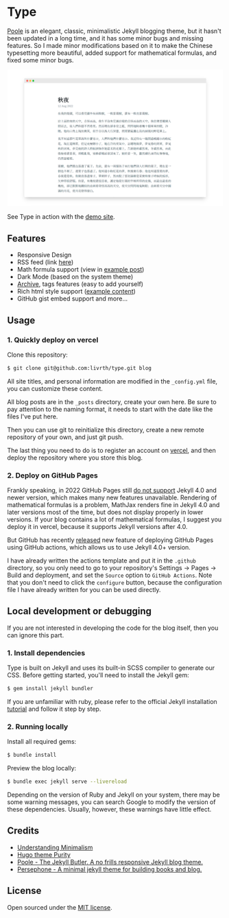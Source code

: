 # Type

[Poole](https://github.com/poole/poole/tree/gh-pages) is an elegant, classic, minimalistic Jekyll blogging theme, but it hasn't been updated in a long time, and it has some minor bugs and missing features. So I made minor modifications based on it to make the Chinese typesetting more beautiful, added support for mathematical formulas, and fixed some minor bugs.

![image](/assets/README.png)

See Type in action with the [demo site](https://typesetting.vercel.app/).

## Features
- Responsive Design
- RSS feed (link [here](https://typesetting.vercel.app/atom.xml))
- Math formula support (view in [example post](https://typesetting.vercel.app/page4))
- Dark Mode (based on the system theme)
- [Archive](https://typesetting.vercel.app/archive), tags features (easy to add yourself)
- Rich html style support ([example content](https://typesetting.vercel.app/page4))
- GitHub gist embed support and more...

## Usage

### 1. Quickly deploy on vercel

Clone this repository:
```bash
$ git clone git@github.com:livrth/type.git blog
```

All site titles, and personal information are modified in the `_config.yml` file, you can customize these content.

All blog posts are in the `_posts` directory, create your own here. Be sure to pay attention to the naming format, it needs to start with the date like the files I've put here.

Then you can use git to reinitialize this directory, create a new remote repository of your own, and just git push.

The last thing you need to do is to register an account on [vercel](https://vercel.app/), and then deploy the repository where you store this blog.


### 2. Deploy on GitHub Pages

Frankly speaking, in 2022 GitHub Pages still [do not support](https://github.com/github/pages-gem/issues/651) Jekyll 4.0 and newer version, which makes many new features unavailable. Rendering of mathematical formulas is a problem, MathJax renders fine in Jekyll 4.0 and later versions most of the time, but does not display properly in lower versions. If your blog contains a lot of mathematical formulas, I suggest you deploy it in vercel, because it supports Jekyll versions after 4.0.

But GitHub has recently [released](https://github.blog/changelog/2022-07-27-github-pages-custom-github-actions-workflows-beta/) new feature of deploying GitHub Pages using GitHub actions, which allows us to use Jekyll 4.0+ version.

I have already written the actions template and put it in the `.github` directory, so you only need to go to your repository's Settings -> Pages -> Build and deployment, and set the `Source` option to `GitHub Actions`. Note that you don't need to click the `configure` button, because the configuration file I have already written for you can be used directly.


## Local development or debugging
If you are not interested in developing the code for the blog itself, then you can ignore this part.
### 1. Install dependencies

Type is built on Jekyll and uses its built-in SCSS compiler to generate our CSS. Before getting started, you'll need to install the Jekyll gem:

```bash
$ gem install jekyll bundler
```
If you are unfamiliar with ruby, please refer to the official Jekyll installation [tutorial](https://jekyllrb.com/docs/installation/) and follow it step by step.

### 2. Running locally

Install all required gems:
```bash
$ bundle install
```
Preview the blog locally:
```bash
$ bundle exec jekyll serve --livereload
```
Depending on the version of Ruby and Jekyll on your system, there may be some warning messages, you can search Google to modify the version of these dependencies. Usually, however, these warnings have little effect.


## Credits
- [Understanding Minimalism](http://understandingminimalism.com/)
- [Hugo theme Purity](https://github.com/lingsamuel/purity)
- [Poole - The Jekyll Butler. A no frills responsive Jekyll blog theme.](https://github.com/poole/poole)
- [Persephone - A minimal jekyll theme for building books and blog.](https://github.com/erlzhang/jekyll-theme-persephone)

## License

Open sourced under the [MIT license](https://github.com/livrth/type/blob/master/LICENSE).